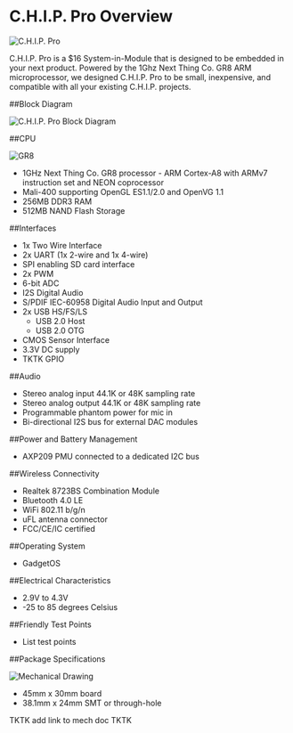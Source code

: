 # C.H.I.P. Pro Overview

![C.H.I.P. Pro](images/CHIPPro.jpg)

C.H.I.P. Pro is a $16 System-in-Module that is designed to be embedded in your next product. Powered by the 1Ghz Next Thing Co. GR8 ARM microprocessor, we designed C.H.I.P. Pro to be small, inexpensive, and compatible with all your existing C.H.I.P. projects.

##Block Diagram

![C.H.I.P. Pro Block Diagram](images/CHIPProBlock.jpg)


##CPU

![GR8](images/GR8.jpg)

* 1GHz Next Thing Co. GR8 processor - ARM Cortex-A8 with ARMv7 instruction set and NEON coprocessor
* Mali-400 supporting OpenGL ES1.1/2.0 and OpenVG 1.1
* 256MB DDR3 RAM
* 512MB NAND Flash Storage

##Interfaces

* 1x Two Wire Interface
* 2x UART (1x 2-wire and 1x 4-wire)
* SPI enabling SD card interface 
* 2x PWM
* 6-bit ADC
* I2S Digital Audio
* S/PDIF IEC-60958 Digital Audio Input and Output 
* 2x USB HS/FS/LS
	* USB 2.0 Host
	* USB 2.0 OTG
* CMOS Sensor Interface
* 3.3V DC supply
* TKTK GPIO

##Audio

* Stereo analog input 44.1K or 48K sampling rate
* Stereo analog output 44.1K or 48K sampling rate
* Programmable phantom power for mic in
* Bi-directional I2S bus for external DAC modules

##Power and Battery Management

* AXP209 PMU connected to a dedicated I2C bus

##Wireless Connectivity

* Realtek 8723BS Combination Module
* Bluetooth 4.0 LE
* WiFi 802.11 b/g/n
* uFL antenna connector
* FCC/CE/IC certified

##Operating System

* GadgetOS

##Electrical Characteristics

* 2.9V to 4.3V 
* -25 to 85 degrees Celsius 

##Friendly Test Points

* List test points

##Package Specifications

![Mechanical Drawing](image/CHIPProMechanical.jpg)

* 45mm x 30mm board
* 38.1mm x 24mm SMT or through-hole

TKTK add link to mech doc TKTK

